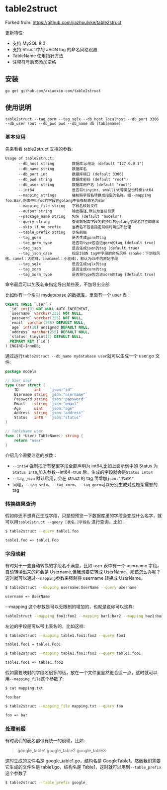 # table2struct

Forked from: <https://github.com/jiazhoulvke/table2struct>

更新特性:

- 支持 MySQL 8.0
- 支持 Struct 中的 JSON tag 的命名风格设置
- TableName 使用指针方法
- 注释符号后面添加空格

## 安装

```bash
go get github.com/axiaoxin-com/table2struct
```

## 使用说明

```
table2struct --tag_gorm --tag_sqlx --db_host localhost --db_port 3306 --db_user root --db_pwd pwd --db_name db [tablename]
```

### 基本应用

先来看看 table2struct 支持的参数:

```
Usage of table2struct:
      --db_host string        数据库ip地址 (default "127.0.0.1")
      --db_name string        数据库名
      --db_port int           数据库端口 (default 3306)
      --db_pwd string         数据库密码 (default "root")
      --db_user string        数据库用户名 (default "root")
      --int64                 是否将tinyint、smallint等类型也转换int64
      --mapping strings       强制将字段名转换成指定的名称。如--mapping foo:Bar,则表中叫foo的字段在golang中会强制命名为Bar
      --mapping_file string   字段名映射文件
      --output string         输出路径,默认为当前目录
      --package_name string   包名 (default "models")
      --query string          查询数据库字段名转换后的golang字段名并立即退出
      --skip_if_no_prefix     当表名不包含指定前缀时跳过不处理
      --table_prefix string   表名前缀
      --tag_gorm              是否生成gorm的tag
      --tag_gorm_type         是否将type包含进gorm的tag (default true)
      --tag_json              是否生成json的tag (default true)
      --tag_json_case         指定JSON tag中字段的命名风格（snake：下划线风格，camel：大驼峰，lowcamel：小驼峰），默认为db中的原始字段
      --tag_sqlx              是否生成sqlx的tag
      --tag_xorm              是否生成xorm的tag
      --tag_xorm_type         是否将type包含进xorm的tag (default true)
```

命令最后可以加表名来指定导出某些表，不加导出全部

比如你有一个名叫 mydatabase 的数据库，里面有一个 user 表：

```sql
CREATE TABLE `user` (
  `id` int(8) NOT NULL AUTO_INCREMENT,
  `username` varchar(255) NOT NULL,
  `password` varchar(255) NOT NULL,
  `email` varchar(255) DEFAULT NULL,
  `age` int(10) unsigned DEFAULT NULL,
  `address` varchar(255) DEFAULT NULL,
  `status` tinyint(4) DEFAULT NULL,
  PRIMARY KEY (`id`)
) ENGINE=InnoDB;
```

通过运行`table2struct --db_name mydatabase user`就可以生成一个 user.go 文件:

```go
package models

// User user
type User struct {
	ID       int    `json:"id"`
	Username string `json:"username"`
	Password string `json:"password"`
	Email    string `json:"email"`
	Age      uint   `json:"age"`
	Address  string `json:"address"`
	Status   int8   `json:"status"`
}

// TableName user
func (t *User) TableName() string {
	return "user"
}
```


介绍几个需要注意的参数：

- `--int64`
  强制把所有整型字段全部声明为 int64,比如上面示例中的 Status 为`Status int8`,加入参数--int64=true 后，生成的字段就会是`Status int64`
- `--tag_json`
  默认启用，会在 struct 的 tag 里增加`json:"字段名"`
- 同理，`--tag_sqlx`、`--tag_xorm`、`--tag_gorm`可以分别生成对应框架需要的 tag

### 转换结果查询

假如你还不想真正生成字段，只是想预览一下数据库里的字段会变成什么名字，就可以用`table2struct --query [表名.]字段名` 进行查询，比如：

```bash
$ table2struct --query table1.foo

table1.foo => table1.Foo
```

### 字段映射

有时对于一些自动转换的字段名不满意，比如 user 表中有一个 username 字段，自动转换出来的将会是 Username,但我想要它转成 UserName，那该怎么办呢？这时就可以通过`--mapping`参数来强制将 username 转换成 UserName。

```bash
$ table2struct --mapping username:UserName --query username

username => UserName
```

--mapping 这个参数是可以无限制的增加的，也就是说你可以这样:

```bash
table2struct --mapping foo1:foo2 --mapping bar1:bar2 --mapping baz1:baz2
```

左边的字段是可以带上表名的，比如这样:

```bash
$ table2struct --mapping table1.foo1:foo2 --query foo1

table1.foo1 = table1.Foo1

$ table2struct --mapping table1.foo1:foo2 --query table1.foo1

table1.foo1 => table1.foo2
```

假如需要映射的字段名很多的话，放在一个文件里显然更合适一点，这时就可以用`--mapping_file`这个参数了:

```bash
$ cat mapping.txt

foo:bar

$ table2struct --mapping_file mapping.txt --query foo

foo => bar
```

### 处理前缀

有时我们的表名都带有统一的前缀，比如:

> google_table1
> google_table2
> google_table3

这时生成的文件名是 google_table1.go，结构名是 GoogleTable1。然而我们需要它生成的文件名是 table1.go，结构名是 Table1，这时就可以用到`--table_prefix`这个参数了

```bash
$ table2struct --table_prefix google_
```
